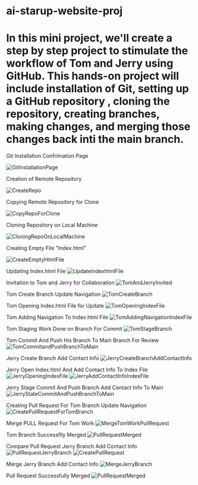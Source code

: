 # ai-starup-website-proj

# In this mini project, we'll create a step by step project to stimulate the workflow of Tom and Jerry using GitHub. This hands-on project will include installation of Git, setting up a GitHub repository , cloning the repository, creating branches, making changes, and merging those changes back inti the main branch.

Git Installation Confrimation Page

![GitInstallationPage](./img/GitInstallationConfirmationPage.png)

Creation of Remote Repository

![CreateRepo](./img/1.CreateRepository.png)

Copying Remote Repository for Clone

![CopyRepoForClone](./img/2.CopyRepositoryForCloning.png)

Cloning Repository on Local Machine

![CloningRepoOnLocalMachine](./img/3.CloningRepository.png)

Creating Empty File "Index.html"

![CreateEmptyHtmlFile](./img/4.CreatingEmtyFileIndexhtml.png)

Updating Index.html File
![UpdateIndexhtmlFile](./img/5.UpdatingIndexhtmlFile.png)

Invitation to Tom and Jerry for Collaboration
![TomAndJerryInvited](./img/6.InvitationToTomandJerryForCollaboration.png)

Tom Create Branch Update Navigation
![TomCreateBranch](./img/7.TomCreateBranchUpdateNavigation.png)

Tom Opening Index.html File for Update
![TomOpeningIndexFile](./img/8.TomOpeningIndexhtml.png)

Tom Adding Navigation To Index.html File
![TomAddingNavigationIndexFile](./img/9.TomAddingNavigationToWebsite.png)

Tom Staging Work Done on Branch For Commit
![TomStageBranch](./img/10.TomStagingWorkDoneOnBranchUpdateNavigation.png)

Tom Commit And Push His Branch To Main Branch For Review
![TomCommitandPushBranchToMain](./img/11.TomCommit&PushBranchToMain.png)

Jerry Create Branch Add Contact Info
![JerryCreateBranchAddContactInfo](./img/12.JerryCreateBranchAddContactInfo.png)

Jerry Open Index.html And Add Contact Info To Index File
![JerryOpeningIndexFile](./img/13.JerryOpeningIndexhtml.png)
![JerryAddContactInfoIndexFile](./img/14.JerryAddingContactInfoIndexhtml.png)

Jerry Stage Commit And Push Branch Add Contact Info To Main
![JerryStateCommitAndPushBranchToMain](./img/15.JerryStageCommitandPushBranchToMain.png)

Creating Pull Request For Tom Branch Update Navigation
![CreatePullRequestForTomBranch](./img/16.CreatingPullRequestForTomBranchUpdateNavigation.png)

Merge PULL Request For Tom Work
![MergeTomWorkPullRequest](./img/17.MergePullRequestForTomBranchUpdateNavigation.png)

Tom Branch Successflly Merged
![PullRequestMerged](./img/19.TomBranchUpdateNavigationSuccessfullyMerged.png)

Compare Pull Request Jerry Branch Add Contact Info
![PullRequestJerryBranch](./img/20.ComparingAndPullRequestJerryBranchAddContactInfo.png)
![CreatePullRequest](./img/21.CreatePullRequestJerryBranch.png)

Merge Jerry Branch Add Contact Info
![MergeJerryBranch](./img/22.MergeJerryBranchPullRequest.png)

Pull Request Successfully Merged
![PullRequestMerged](./img/23.PullRequestSuccessfullyMerged.png)